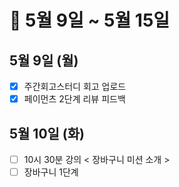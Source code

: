 # 🐯 5월 9일 ~ 5월 15일

## 5월 9일 (월)

- [x] 주간회고스터디 회고 업로드
- [x] 페이먼츠 2단계 리뷰 피드백

## 5월 10일 (화)

- [ ] 10시 30분 강의 < 장바구니 미션 소개 >
- [ ] 장바구니 1단계
